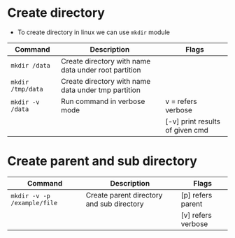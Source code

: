 # Create directory

* To create directory in linux we can use `mkdir` module


| Command          | Description                                          | Flags                           |
| ---------------- | -----------------------------------------------------|---------------------------------|
| `mkdir /data`    | Create directory with name data under root partition |                                 |
| `mkdir /tmp/data`| Create directory with name data under tmp partition  |                                 |
| `mkdir -v /data` | Run command in verbose mode                          | v = refers verbose              |
|                  |                                                      | [-v] print results of given cmd |

# Create parent and sub directory

| Command                     | Description                               | Flags             | 
| ----------------------------| ------------------------------------------| ------------------|
| `mkdir -v -p /example/file` | Create parent directory and sub directory | [p] refers parent |
|                             |                                           | [v] refers verbose|